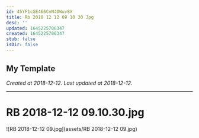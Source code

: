 ```yaml
---
id: 45YF1cGE466CnN4OWuv8X
title: Rb 2018 12 12 09 10 30 Jpg
desc: ''
updated: 1645225706347
created: 1645225706347
stub: false
isDir: false
---
```

My Template
---

_Created at 2018-12-12._
_Last updated at 2018-12-12._




---

# RB 2018-12-12 09.10.30.jpg


![RB 2018-12-12 09.jpg](assets/RB 2018-12-12 09.jpg)


